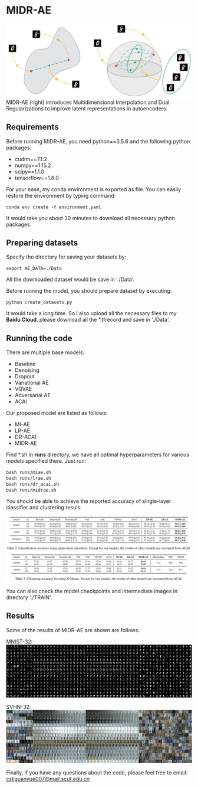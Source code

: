 # MIDR-AE
![model of midrae](./midrae-model.png)
MIDR-AE (right) introduces Multidimensional Interpolation and Dual Regularizations to improve latent representations in autoencoders. 

## Requirements
Before running MIDR-AE, you need python==3.5.6 and the following python packages:
- cudnn==7.1.2
- numpy==1.15.2
- scipy==1.1.0
- tensorflow==1.8.0

For your ease, my conda environment is exported as file. You can easily restore the environment by typing command: 

    conda env create -f environment.yaml

It would take you about 30 minutes to download all necessary python packages.

## Preparing datasets
Specify the directory for saving your datasets by: 

    export AE_DATA=./Data

All the downloaded dataset would be save in './Data'. 

Before running the model, you should prepare dataset by executing: 

    python create_datasets.py

It would take a long time. So I also upload all the necessary files to my **Baidu Cloud**, please download all the *.tfrecord and save in './Data'. 

## Running the code

There are multiple base models:

- Baseline
- Denoising
- Dropout
- Variational AE
- VQVAE
- Adversarial AE
- ACAI

Our proposed model are listed as follows:
- MI-AE
- LR-AE
- DR-ACAI
- MIDR-AE

Find *.sh in **runs** directory, we have all optimal hyperparameters for various models specified there. Just run:

    bash runs/miae.sh
    bash runs/lrae.sh
    bash runs/dr_acai.sh
    bash runs/midrae.sh

You should be able to achieve the reported accuracy of single-layer classifier and clustering resuls:

![Accuracy](accuracy.png)

You can also check the model checkpoints and intermediate images in directory './TRAIN'. 

## Results
Some of the results of MIDR-AE are shown are follows:

MNIST-32:
![MNIST results](./results/mnist32.png)

SVHN-32:
![SVHN results](./results/svhn32.png)

Finally, if you have any questions about the code, please feel free to email: csliguanyue007@mail.scut.edu.cn
